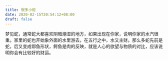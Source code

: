 ```yaml
---
title: 很多小蛇
date: 2020-02-15T20:54:12+08:00
draft: false
---
```


梦见蛇，通常蛇大都喜欢阴暗潮湿的地方，如果出现在你家，说明你家的水汽很重。家里的蛇也开始象外面的水里游去，在五行之中，水又主财。那么多蛇先前是蛇，后又变成鄂鱼形状，鳄鱼是肉的反映，就是人心的欲望与物质的对比，应该说明你会有比较好的财运。